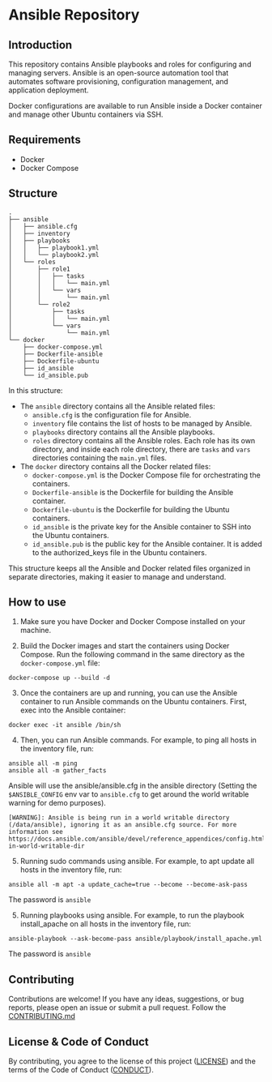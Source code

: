 # Ansible Repository

## Introduction

This repository contains Ansible playbooks and roles for configuring and managing servers. Ansible is an open-source automation tool that automates software provisioning, configuration management, and application deployment.

Docker configurations are available to run Ansible inside a Docker container and manage other Ubuntu containers via SSH.

## Requirements

- Docker
- Docker Compose

## Structure

```
.
├── ansible
│   ├── ansible.cfg
│   ├── inventory
│   ├── playbooks
│   │   ├── playbook1.yml
│   │   └── playbook2.yml
│   └── roles
│       ├── role1
│       │   ├── tasks
│       │   │   └── main.yml
│       │   └── vars
│       │       └── main.yml
│       └── role2
│           ├── tasks
│           │   └── main.yml
│           └── vars
│               └── main.yml
└── docker
    ├── docker-compose.yml
    ├── Dockerfile-ansible
    ├── Dockerfile-ubuntu
    ├── id_ansible
    └── id_ansible.pub
```

In this structure:

- The `ansible` directory contains all the Ansible related files:
    - `ansible.cfg` is the configuration file for Ansible.
    - `inventory` file contains the list of hosts to be managed by Ansible.
    - `playbooks` directory contains all the Ansible playbooks.
    - `roles` directory contains all the Ansible roles. Each role has its own directory, and inside each role directory, there are `tasks` and `vars` directories containing the `main.yml` files.
- The `docker` directory contains all the Docker related files:
    - `docker-compose.yml` is the Docker Compose file for orchestrating the containers.
    - `Dockerfile-ansible` is the Dockerfile for building the Ansible container.
    - `Dockerfile-ubuntu` is the Dockerfile for building the Ubuntu containers.
    - `id_ansible` is the private key for the Ansible container to SSH into the Ubuntu containers.
    - `id_ansible.pub` is the public key for the Ansible container. It is added to the authorized_keys file in the Ubuntu containers.

This structure keeps all the Ansible and Docker related files organized in separate directories, making it easier to manage and understand.

## How to use

1. Make sure you have Docker and Docker Compose installed on your machine.

2. Build the Docker images and start the containers using Docker Compose. Run the following command in the same directory as the `docker-compose.yml` file:

```
docker-compose up --build -d
```

3. Once the containers are up and running, you can use the Ansible container to run Ansible commands on the Ubuntu containers. First, exec into the Ansible container:

```
docker exec -it ansible /bin/sh
```

4. Then, you can run Ansible commands. For example, to ping all hosts in the inventory file, run:

```
ansible all -m ping
ansible all -m gather_facts
```
Ansible will use the ansible/ansible.cfg in the ansible directory (Setting the `$ANSIBLE_CONFIG` env var to `ansible.cfg` to get around the world writable warning for demo purposes).
```
[WARNING]: Ansible is being run in a world writable directory (/data/ansible), ignoring it as an ansible.cfg source. For more information see
https://docs.ansible.com/ansible/devel/reference_appendices/config.html#cfg-in-world-writable-dir
```

5. Running sudo commands using ansible. For example, to apt update all hosts in the inventory file, run:

```
ansible all -m apt -a update_cache=true --become --become-ask-pass
```
The password is `ansible`

5. Running playbooks using ansible. For example, to run the playbook install_apache on all hosts in the inventory file, run:

```
ansible-playbook --ask-become-pass ansible/playbook/install_apache.yml
```
The password is `ansible`

## Contributing

Contributions are welcome! If you have any ideas, suggestions, or bug reports, please open an issue or submit a pull request. Follow the [CONTRIBUTING.md](CONTRIBUTING.md)

## License & Code of Conduct

By contributing, you agree to the license of this project ([LICENSE](LICENSE)) and the terms of the Code of Conduct ([CONDUCT](CONDUCT.md)).